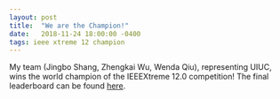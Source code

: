 ```yaml
---
layout: post
title:  "We are the Champion!"
date:   2018-11-24 18:00:00 -0400
tags: ieee xtreme 12 champion
---
```


My team (Jingbo Shang, Zhengkai Wu, Wenda Qiu), representing UIUC, wins the world champion of the IEEEXtreme 12.0 competition! The final leaderboard can be found [here](https://ieeextreme.org/wp-content/uploads/2018/11/IEEEXtreme-12.0-Global-Ranking.pdf).
